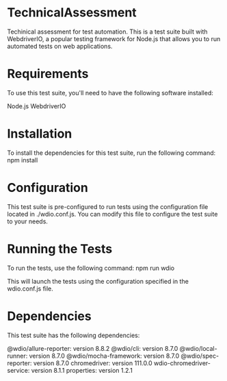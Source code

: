 # TechnicalAssessment
 Techinical assessment for test automation. This is a test suite built with WebdriverIO, a popular testing framework for Node.js that allows you to run automated tests on web applications.

# Requirements
To use this test suite, you'll need to have the following software installed:

Node.js
WebdriverIO

# Installation
To install the dependencies for this test suite, run the following command:
npm install

# Configuration
This test suite is pre-configured to run tests using the configuration file located in ./wdio.conf.js. You can modify this file to configure the test suite to your needs.

# Running the Tests
To run the tests, use the following command:
npm run wdio

This will launch the tests using the configuration specified in the wdio.conf.js file.

# Dependencies
This test suite has the following dependencies:

@wdio/allure-reporter: version 8.8.2
@wdio/cli: version 8.7.0
@wdio/local-runner: version 8.7.0
@wdio/mocha-framework: version 8.7.0
@wdio/spec-reporter: version 8.7.0
chromedriver: version 111.0.0
wdio-chromedriver-service: version 8.1.1
properties: version 1.2.1
